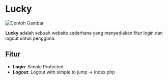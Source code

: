 # Lucky

![Contoh Gambar](https://i.pinimg.com/736x/3f/f4/4b/3ff44b0db0dca1c5ab9efbb3d0d492d2.jpg)


**Lucky** adalah sebuah website sederhana yang menyediakan fitur login dan logout untuk pengguna.

## Fitur

- **Login**: Simple Protected
- **Logout**: Logout with simple to jump -> index.php



